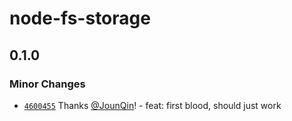 # node-fs-storage

## 0.1.0

### Minor Changes

- [`4600455`](https://github.com/rx-ts/node-fs-storage/commit/4600455bf5da7a6b2f2d73faf48c9f6955c28170) Thanks [@JounQin](https://github.com/JounQin)! - feat: first blood, should just work
